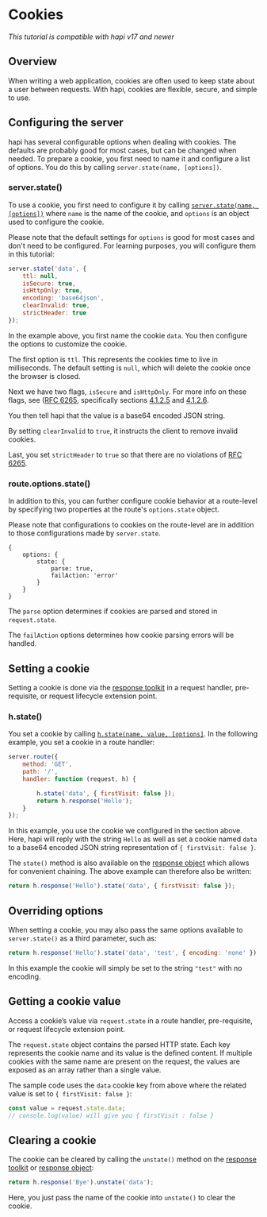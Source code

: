 # Cookies

_This tutorial is compatible with hapi v17 and newer_


## <a name="overview"></a> Overview

When writing a web application, cookies are often used to keep state about a user between requests. With hapi, cookies are flexible, secure, and simple to use.  

## <a name="server"></a> Configuring the server

hapi has several configurable options when dealing with cookies. The defaults are probably good for most cases, but can be changed when needed. To prepare a cookie, you first need to name it and configure a list of options. You do this by calling `server.state(name, [options])`.

### <a name="server.state"></a> server.state()

To use a cookie, you first need to configure it by calling [`server.state(name, [options])`](/api#server.state()) where `name` is the name of the cookie, and `options` is an object used to configure the cookie.

Please note that the default settings for `options` is good for most cases and don't need to be configured. For learning purposes, you will configure them in this tutorial:

```javascript
server.state('data', {
    ttl: null,
    isSecure: true,
    isHttpOnly: true,
    encoding: 'base64json',
    clearInvalid: true,
    strictHeader: true
});
```
In the example above, you first name the cookie `data`. You then configure the options to customize the cookie.

The first option is `ttl`. This represents the cookies time to live in milliseconds. The default setting is `null`, which will delete the cookie once the browser is closed.

Next we have two flags, `isSecure` and `isHttpOnly`. For more info on these flags, see ([RFC 6265](http://tools.ietf.org/html/rfc6265), specifically sections [4.1.2.5](http://tools.ietf.org/html/rfc6265#section-4.1.2.5) and [4.1.2.6](http://tools.ietf.org/html/rfc6265#section-4.1.2.6).

You then tell hapi that the value is a base64 encoded JSON string.

By setting `clearInvalid` to `true`, it instructs the client to remove invalid cookies.

Last, you set `strictHeader` to `true` so that there are no violations of [RFC 6265](https://tools.ietf.org/html/rfc6265).

### <a name="options.state"></a> route.options.state()

In addition to this, you can further configure cookie behavior at a route-level by specifying two properties at the route's `options.state` object.

Please note that configurations to cookies on the route-level are in addition to those configurations made by `server.state`.

```json5
{
    options: {
        state: {
            parse: true,
            failAction: 'error'
        }
    }
}
```
The `parse` option determines if cookies are parsed and stored in `request.state`.

The `failAction` options determines how cookie parsing errors will be handled.

## <a name="setting"></a> Setting a cookie

Setting a cookie is done via the [response toolkit](/api#response-toolkit) in a request handler, pre-requisite, or request lifecycle extension point.

### <a name="h.state"></a> h.state()

You set a cookie by calling [`h.state(name, value, [options]`](/api#h.state()). In the following example, you set a cookie in a route handler:

```javascript
server.route({
    method: 'GET',
    path: '/',
    handler: function (request, h) {

        h.state('data', { firstVisit: false });
        return h.response('Hello');
    }
});
```
In this example, you use the cookie we configured in the section above. Here, hapi will reply with the string `Hello` as well as set a cookie named `data` to a base64 encoded JSON string representation of `{ firstVisit: false }`.

The `state()` method is also available on the [response object](/api#response-object) which allows for convenient chaining. The above example can therefore also be written:

```javascript
return h.response('Hello').state('data', { firstVisit: false });
```

## <a name="override"></a> Overriding options

When setting a cookie, you may also pass the same options available to `server.state()` as a third parameter, such as:

```javascript
return h.response('Hello').state('data', 'test', { encoding: 'none' });
```

In this example the cookie will simply be set to the string `"test"` with no encoding.

## <a name="value"></a> Getting a cookie value

Access a cookie’s value via `request.state` in a route handler, pre-requisite, or request lifecycle extension point.

The `request.state` object contains the parsed HTTP state. Each key represents the cookie name and its value is the defined content.  If multiple cookies with the same name are present on the request, the values are exposed as an array rather than a single value.

The sample code uses the `data` cookie key from above where the related value is set to `{ firstVisit: false }`:

```javascript
const value = request.state.data;
// console.log(value) will give you { firstVisit : false }
```

## <a name="clear"></a> Clearing a cookie

The cookie can be cleared by calling the `unstate()` method on the [response toolkit](/api#response-toolkit) or [response object](/api#response-object):

```javascript
return h.response('Bye').unstate('data');
```
Here, you just pass the name of the cookie into `unstate()` to clear the cookie.

